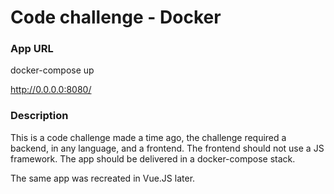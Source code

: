 <h1>Code challenge - Docker</h1>

<h3>App URL</h3>
<p>docker-compose up<p>
<a href="http://0.0.0.0:8080/">http://0.0.0.0:8080/</a>

<h3>Description</h3>
<p>
This is a code challenge made a time ago, the challenge required a backend, in any language, and a frontend. The frontend should not use a JS framework. The app should be delivered in a docker-compose stack.
</p>
<p>
The same app was recreated in Vue.JS later.
</p>
